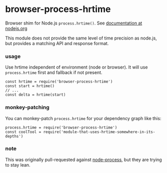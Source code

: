 browser-process-hrtime
======================

Browser shim for Node.js `process.hrtime()`. See [documentation at nodejs.org](http://nodejs.org/api/process.html#process_process_hrtime)

This module does not provide the same level of time precision as node.js, but provides a matching API and response format.

### usage

Use hrtime independent of environment (node or browser). It will use `process.hrtime` first and fallback if not present.

    const hrtime = require('browser-process-hrtime')
    const start = hrtime()
    // ...
    const delta = hrtime(start)

### monkey-patching

You can monkey-patch `process.hrtime` for your dependency graph like this:

    process.hrtime = require('browser-process-hrtime')
    const coolTool = require('module-that-uses-hrtime-somewhere-in-its-depths')

### note

This was originally pull-requested against [node-process](https://github.com/defunctzombie/node-process), but they are trying to stay lean.
